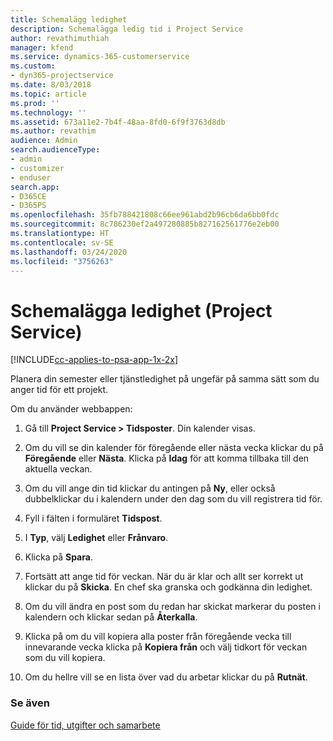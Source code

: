 ```yaml
---
title: Schemalägg ledighet
description: Schemalägga ledig tid i Project Service
author: revathimuthiah
manager: kfend
ms.service: dynamics-365-customerservice
ms.custom:
- dyn365-projectservice
ms.date: 8/03/2018
ms.topic: article
ms.prod: ''
ms.technology: ''
ms.assetid: 673a11e2-7b4f-48aa-8fd0-6f9f3763d8db
ms.author: revathim
audience: Admin
search.audienceType:
- admin
- customizer
- enduser
search.app:
- D365CE
- D365PS
ms.openlocfilehash: 35fb788421808c66ee961abd2b96cb6da6bb0fdc
ms.sourcegitcommit: 8c786230ef2a497280885b827162561776e2eb00
ms.translationtype: HT
ms.contentlocale: sv-SE
ms.lasthandoff: 03/24/2020
ms.locfileid: "3756263"
---
```

# <a name="schedule-time-off-project-service"></a>Schemalägga ledighet (Project Service)

[!INCLUDE[cc-applies-to-psa-app-1x-2x](../includes/cc-applies-to-psa-app-1x-2x.md)]

Planera din semester eller tjänstledighet på ungefär på samma sätt som du anger tid för ett projekt.  
  
 Om du använder webbappen:  
  
1.  Gå till **Project Service > Tidsposter**. Din kalender visas.  
  
2.  Om du vill se din kalender för föregående eller nästa vecka klickar du på **Föregående** eller **Nästa**. Klicka på **Idag** för att komma tillbaka till den aktuella veckan.  
  
3.  Om du vill ange din tid klickar du antingen på **Ny**, eller också dubbelklickar du i kalendern under den dag som du vill registrera tid för.  
  
4.  Fyll i fälten i formuläret **Tidspost**.  
  
5.  I **Typ**, välj **Ledighet** eller **Frånvaro**.  
  
6.  Klicka på **Spara**.  
  
7.  Fortsätt att ange tid för veckan. När du är klar och allt ser korrekt ut klickar du på **Skicka**. En chef ska granska och godkänna din ledighet.  
  
8.  Om du vill ändra en post som du redan har skickat markerar du posten i kalendern och klickar sedan på **Återkalla**.  
  
9. Klicka på om du vill kopiera alla poster från föregående vecka till innevarande vecka klicka på **Kopiera från** och välj tidkort för veckan som du vill kopiera.  
  
10. Om du hellre vill se en lista över vad du arbetar klickar du på **Rutnät**.  
  
### <a name="see-also"></a>Se även  
 [Guide för tid, utgifter och samarbete](../project-service/time-expense-collaboration-guide.md)
